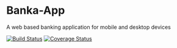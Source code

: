 # Banka-App
A web based banking application for mobile and desktop devices

[![Build Status](https://travis-ci.com/AbrahamOssai/Banka-App.svg?branch=develop)](https://travis-ci.com/AbrahamOssai/Banka-App) [![Coverage Status](https://coveralls.io/repos/github/AbrahamOssai/Banka-App/badge.svg?branch=develop)](https://coveralls.io/github/AbrahamOssai/Banka-App?branch=develop)
